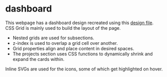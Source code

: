 # dashboard

This webpage has a dashboard design recreated using this [design file](images/dashboard-project.png).  
CSS Grid is mainly used to build the layout of the page.  
- Nested grids are used for subsections.  
- z-index is used to overlap a grid cell over another.
- Grid properties align and place content in desired spaces. 
- The projects section uses CSS functions to dynamically shrink and expand the cards within.  

Inline SVGs are used for the icons, some of which get highlighted on hover.
